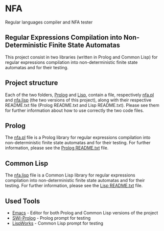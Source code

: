 # NFA
Regular languages compiler and NFA tester

## Regular Expressions Compilation into Non-Deterministic Finite State Automatas
This project consist in two libraries (written in Prolog and Common Lisp) for regular expressions compilation into non-deterministic finite state automatas and for their testing.

## Project structure
Each of the two folders, [Prolog](https://github.com/AndreaTassi98/NFA/tree/master/Prolog) and [Lisp](https://github.com/AndreaTassi98/NFA/tree/master/Lisp), contain a file, respectively [nfa.pl](https://github.com/AndreaTassi98/NFA/blob/master/Prolog/nfa.pl) and [nfa.lisp](https://github.com/AndreaTassi98/NFA/blob/master/Lisp/nfa.lisp) (the two versions of this project), along with their respective README.txt file (Prolog README.txt and Lisp README.txt). Please see them for further information about how to use correctly the two code files.

## Prolog
The [nfa.pl](https://github.com/AndreaTassi98/NFA/blob/master/Prolog/nfa.pl) file is a Prolog library for regular expressions compilation into non-deterministic finite state automatas and for their testing.
For further information, please see the [Prolog README.txt](https://github.com/AndreaTassi98/NFA/blob/master/Prolog/README.txt) file.

## Common Lisp
The [nfa.lisp](https://github.com/AndreaTassi98/NFA/blob/master/Lisp/nfa.lisp) file is a Common Lisp library for regular expressions compilation into non-deterministic finite state automatas and for their testing.
For further information, please see the [Lisp README.txt](https://github.com/AndreaTassi98/NFA/blob/master/Lisp/README.txt) file.

## Used Tools
* [Emacs](https://www.gnu.org/software/emacs/) - Editor for both Prolog and Common Lisp versions of the project
* [SWI-Prolog](https://www.swi-prolog.org/) - Prolog prompt for testing
* [LispWorks](http://www.lispworks.com/) - Common Lisp prompt for testing
